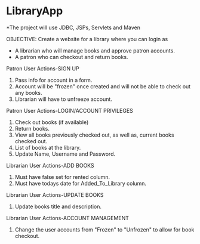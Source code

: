 # LibraryApp

*The project will use JDBC, JSPs, Servlets and Maven

OBJECTIVE: Create a website for a library where you can login as 
  - A librarian who will manage books and approve patron accounts.
  - A patron who can checkout and return books.
  
  
Patron User Actions-SIGN UP
  1. Pass info for account in a form.
  2. Account will be "frozen" once created and will not be able to check out any books.
  3. Librarian will have to unfreeze account.

Patron User Actions-LOGIN/ACCOUNT PRIVILEGES
  1. Check out books (if available)
  2. Return books.
  3. View all books previously checked out, as well as, current books checked out.
  4. List of books at the library.
  5. Update Name, Username and Password.
  
  
Librarian User Actions-ADD BOOKS
  1. Must have false set for rented column.
  2. Must have todays date for Added_To_Library column.
  
Librarian User Actions-UPDATE BOOKS
  1. Update books title and description.
  
Librarian User Actions-ACCOUNT MANAGEMENT
  1. Change the user accounts from "Frozen" to "Unfrozen" to allow for book checkout.
  
  
